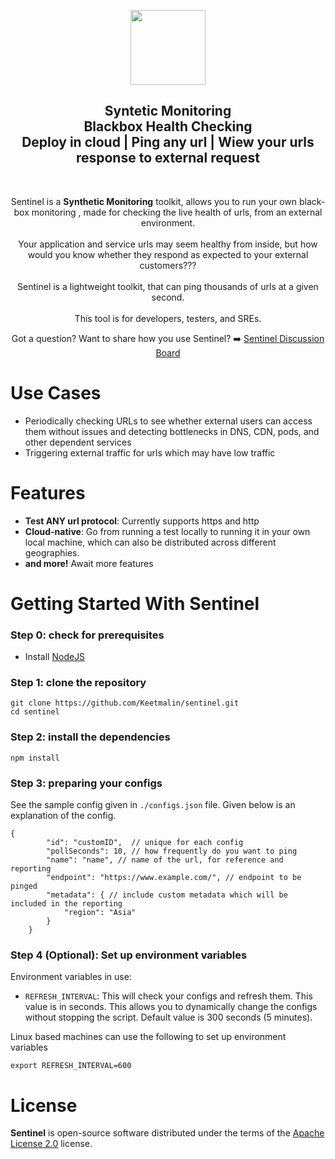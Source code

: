 <p align="center">
<img src="https://github.com/open-sre/sentinel/blob/master/readme_images/sentinel-logo.jpg?raw=true" height="120" />
</p>

<h2 align="center">
  Syntetic Monitoring</br >
  Blackbox Health Checking</br>
Deploy in cloud | Ping any url | Wiew your urls response to external request
</h2>

<br/>

<p align="center">
  Sentinel is a <strong>Synthetic Monitoring</strong> toolkit, allows you to run your own black-box monitoring , made for checking the live health of urls, from an external environment.<br><br>
  Your application and service urls may seem healthy from inside, but how would you know whether they respond as expected to your external customers???<br><br>
  Sentinel is a lightweight toolkit, that can ping thousands of urls at a given second.<br><br>
  This tool is for developers, testers, and SREs.
</p>

<p align="center">
  Got a question? Want to share how you use Sentinel? ➡️  <a href="https://github.com/open-sre/sentinel/discussions">Sentinel Discussion Board</a>
</p>


# Use Cases

- Periodically checking URLs to see whether external users can access them without issues and detecting bottlenecks in DNS, CDN, pods, and other dependent services
- Triggering external traffic for urls which may have low traffic

# Features

- **Test ANY url protocol**:  Currently supports https and http
- **Cloud-native**: Go from running a test locally to running it in your own local machine, which can also be distributed across different geographies.
- **and more!** Await more features

# Getting Started With Sentinel

### Step 0: check for prerequisites

- Install [NodeJS](https://nodejs.org/en/)

### Step 1: clone the repository

```
git clone https://github.com/Keetmalin/sentinel.git
cd sentinel
```
### Step 2: install the dependencies
```
npm install
```

### Step 3: preparing your configs

See the sample config given in `./configs.json` file. Given below is an explanation of the config.

```
{
        "id": "customID",  // unique for each config
        "pollSeconds": 10, // how frequently do you want to ping
        "name": "name", // name of the url, for reference and reporting
        "endpoint": "https://www.example.com/", // endpoint to be pinged
        "metadata": { // include custom metadata which will be included in the reporting
            "region": "Asia"
        }
    }
```

### Step 4 (Optional): Set up environment variables

Environment variables in use:
- `REFRESH_INTERVAL`: This will check your configs and refresh them. This value is in seconds. This allows you to dynamically change the configs without stopping the script. Default value is 300 seconds (5 minutes).

Linux based machines can use the following to set up environment variables

```
export REFRESH_INTERVAL=600
```

# License

**Sentinel** is open-source software distributed under the terms of the [Apache License 2.0](https://www.apache.org/licenses/LICENSE-2.0) license.

